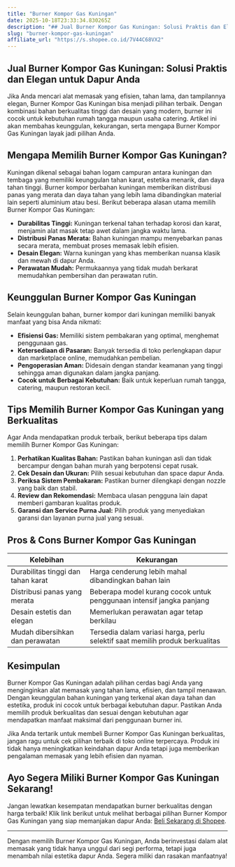 ```yaml
---
title: "Burner Kompor Gas Kuningan"
date: 2025-10-18T23:33:34.830265Z
description: "## Jual Burner Kompor Gas Kuningan: Solusi Praktis dan Elegan untuk Dapur Anda..."
slug: "burner-kompor-gas-kuningan"
affiliate_url: "https://s.shopee.co.id/7V44C68VX2"
---
```

## Jual Burner Kompor Gas Kuningan: Solusi Praktis dan Elegan untuk Dapur Anda

Jika Anda mencari alat memasak yang efisien, tahan lama, dan tampilannya elegan, Burner Kompor Gas Kuningan bisa menjadi pilihan terbaik. Dengan kombinasi bahan berkualitas tinggi dan desain yang modern, burner ini cocok untuk kebutuhan rumah tangga maupun usaha catering. Artikel ini akan membahas keunggulan, kekurangan, serta mengapa Burner Kompor Gas Kuningan layak jadi pilihan Anda.

## Mengapa Memilih Burner Kompor Gas Kuningan?

Kuningan dikenal sebagai bahan logam campuran antara kuningan dan tembaga yang memiliki keunggulan tahan karat, estetika menarik, dan daya tahan tinggi. Burner kompor berbahan kuningan memberikan distribusi panas yang merata dan daya tahan yang lebih lama dibandingkan material lain seperti aluminium atau besi. Berikut beberapa alasan utama memilih Burner Kompor Gas Kuningan:

- **Durabilitas Tinggi:** Kuningan terkenal tahan terhadap korosi dan karat, menjamin alat masak tetap awet dalam jangka waktu lama.
- **Distribusi Panas Merata:** Bahan kuningan mampu menyebarkan panas secara merata, membuat proses memasak lebih efisien.
- **Desain Elegan:** Warna kuningan yang khas memberikan nuansa klasik dan mewah di dapur Anda.
- **Perawatan Mudah:** Permukaannya yang tidak mudah berkarat memudahkan pembersihan dan perawatan rutin.

## Keunggulan Burner Kompor Gas Kuningan

Selain keunggulan bahan, burner kompor dari kuningan memiliki banyak manfaat yang bisa Anda nikmati:

- **Efisiensi Gas:** Memiliki sistem pembakaran yang optimal, menghemat penggunaan gas.
- **Ketersediaan di Pasaran:** Banyak tersedia di toko perlengkapan dapur dan marketplace online, memudahkan pembelian.
- **Pengoperasian Aman:** Didesain dengan standar keamanan yang tinggi sehingga aman digunakan dalam jangka panjang.
- **Cocok untuk Berbagai Kebutuhan:** Baik untuk keperluan rumah tangga, catering, maupun restoran kecil.

## Tips Memilih Burner Kompor Gas Kuningan yang Berkualitas

Agar Anda mendapatkan produk terbaik, berikut beberapa tips dalam memilih Burner Kompor Gas Kuningan:

1. **Perhatikan Kualitas Bahan:** Pastikan bahan kuningan asli dan tidak bercampur dengan bahan murah yang berpotensi cepat rusak.
2. **Cek Desain dan Ukuran:** Pilih sesuai kebutuhan dan space dapur Anda.
3. **Periksa Sistem Pembakaran:** Pastikan burner dilengkapi dengan nozzle yang baik dan stabil.
4. **Review dan Rekomendasi:** Membaca ulasan pengguna lain dapat memberi gambaran kualitas produk.
5. **Garansi dan Service Purna Jual:** Pilih produk yang menyediakan garansi dan layanan purna jual yang sesuai.

## Pros & Cons Burner Kompor Gas Kuningan

| Kelebihan | Kekurangan |
|--------------|--------------|
| Durabilitas tinggi dan tahan karat | Harga cenderung lebih mahal dibandingkan bahan lain |
| Distribusi panas yang merata | Beberapa model kurang cocok untuk penggunaan intensif jangka panjang |
| Desain estetis dan elegan | Memerlukan perawatan agar tetap berkilau |
| Mudah dibersihkan dan perawatan | Tersedia dalam variasi harga, perlu selektif saat memilih produk berkualitas |

## Kesimpulan

Burner Kompor Gas Kuningan adalah pilihan cerdas bagi Anda yang menginginkan alat memasak yang tahan lama, efisien, dan tampil menawan. Dengan keunggulan bahan kuningan yang terkenal akan daya tahan dan estetika, produk ini cocok untuk berbagai kebutuhan dapur. Pastikan Anda memilih produk berkualitas dan sesuai dengan kebutuhan agar mendapatkan manfaat maksimal dari penggunaan burner ini.

Jika Anda tertarik untuk membeli Burner Kompor Gas Kuningan berkualitas, jangan ragu untuk cek pilihan terbaik di toko online terpercaya. Produk ini tidak hanya meningkatkan keindahan dapur Anda tetapi juga memberikan pengalaman memasak yang lebih efisien dan nyaman.

## Ayo Segera Miliki Burner Kompor Gas Kuningan Sekarang!

Jangan lewatkan kesempatan mendapatkan burner berkualitas dengan harga terbaik! Klik link berikut untuk melihat berbagai pilihan Burner Kompor Gas Kuningan yang siap memanjakan dapur Anda: [Beli Sekarang di Shopee](https://s.shopee.co.id/7V44C68VX2).

---

Dengan memilih Burner Kompor Gas Kuningan, Anda berinvestasi dalam alat memasak yang tidak hanya unggul dari segi performa, tetapi juga menambah nilai estetika dapur Anda. Segera miliki dan rasakan manfaatnya!